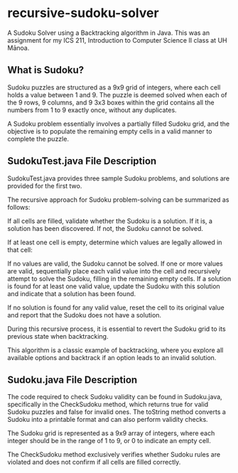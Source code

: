 # recursive-sudoku-solver
A Sudoku Solver using a Backtracking algorithm in Java.
This was an assignment for my ICS 211, Introduction to Computer Science II class at UH Mānoa. 

## What is Sudoku?
Sudoku puzzles are structured as a 9x9 grid of integers, where each cell holds a value between 1 and 9. The puzzle is deemed solved when each of the 9 rows, 9 columns, and 9 3x3 boxes within the grid contains all the numbers from 1 to 9 exactly once, without any duplicates.

A Sudoku problem essentially involves a partially filled Sudoku grid, and the objective is to populate the remaining empty cells in a valid manner to complete the puzzle.

## SudokuTest.java File Description
SudokuTest.java provides three sample Sudoku problems, and solutions are provided for the first two.

The recursive approach for Sudoku problem-solving can be summarized as follows:

If all cells are filled, validate whether the Sudoku is a solution. If it is, a solution has been discovered. If not, the Sudoku cannot be solved.

If at least one cell is empty, determine which values are legally allowed in that cell:

If no values are valid, the Sudoku cannot be solved.
If one or more values are valid, sequentially place each valid value into the cell and recursively attempt to solve the Sudoku, filling in the remaining empty cells.
If a solution is found for at least one valid value, update the Sudoku with this solution and indicate that a solution has been found.

If no solution is found for any valid value, reset the cell to its original value and report that the Sudoku does not have a solution.

During this recursive process, it is essential to revert the Sudoku grid to its previous state when backtracking.

This algorithm is a classic example of backtracking, where you explore all available options and backtrack if an option leads to an invalid solution.

## Sudoku.java File Description
The code required to check Sudoku validity can be found in Sudoku.java, specifically in the CheckSudoku method, which returns true for valid Sudoku puzzles and false for invalid ones. The toString method converts a Sudoku into a printable format and can also perform validity checks.

The Sudoku grid is represented as a 9x9 array of integers, where each integer should be in the range of 1 to 9, or 0 to indicate an empty cell.

The CheckSudoku method exclusively verifies whether Sudoku rules are violated and does not confirm if all cells are filled correctly.
